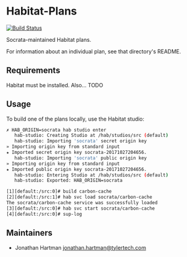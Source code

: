 # Habitat-Plans

[![Build Status](https://img.shields.io/travis/com/socrata-platform/habitat-plans.svg)][travis]

[travis]: https://travis-ci.com/socrata-platform/habitat-plans

Socrata-maintained Habitat plans.

For information about an individual plan, see that directory's README.

## Requirements

Habitat must be installed. Also... TODO

## Usage

To build one of the plans locally, use the Habitat studio:

```bash
✗ HAB_ORIGIN=socrata hab studio enter
   hab-studio: Creating Studio at /hab/studios/src (default)
   hab-studio: Importing 'socrata' secret origin key
» Importing origin key from standard input
★ Imported secret origin key socrata-20171027204656.
   hab-studio: Importing 'socrata' public origin key
» Importing origin key from standard input
★ Imported public origin key socrata-20171027204656.
   hab-studio: Entering Studio at /hab/studios/src (default)
   hab-studio: Exported: HAB_ORIGIN=socrata

[1][default:/src:0]# build carbon-cache
[2][default:/src:1]# hab svc load socrata/carbon-cache
The socrata/carbon-cache service was successfully loaded
[3][default:/src:0]# hab svc start socrata/carbon-cache
[4][default:/src:0]# sup-log
```

## Maintainers

- Jonathan Hartman <jonathan.hartman@tylertech.com>
